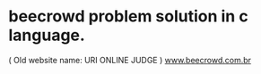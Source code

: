 # beecrowd problem solution in c language.
( Old website name: URI ONLINE JUDGE )
www.beecrowd.com.br 
